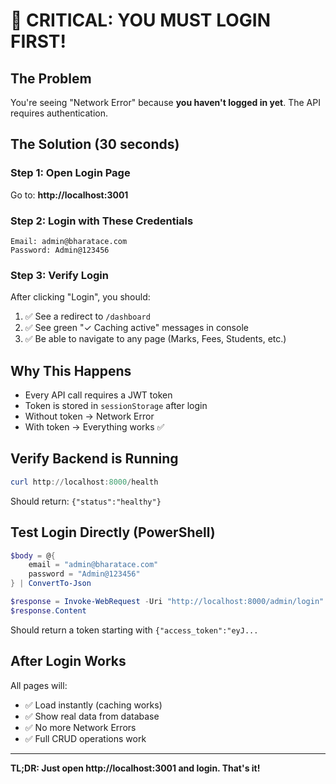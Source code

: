 # 🔴 CRITICAL: YOU MUST LOGIN FIRST!

## The Problem
You're seeing "Network Error" because **you haven't logged in yet**. The API requires authentication.

## The Solution (30 seconds)

### Step 1: Open Login Page
Go to: **http://localhost:3001**

### Step 2: Login with These Credentials
```
Email: admin@bharatace.com
Password: Admin@123456
```

### Step 3: Verify Login
After clicking "Login", you should:
1. ✅ See a redirect to `/dashboard`
2. ✅ See green "✓ Caching active" messages in console
3. ✅ Be able to navigate to any page (Marks, Fees, Students, etc.)

## Why This Happens
- Every API call requires a JWT token
- Token is stored in `sessionStorage` after login
- Without token → Network Error
- With token → Everything works ✅

## Verify Backend is Running
```powershell
curl http://localhost:8000/health
```
Should return: `{"status":"healthy"}`

## Test Login Directly (PowerShell)
```powershell
$body = @{
    email = "admin@bharatace.com"
    password = "Admin@123456"
} | ConvertTo-Json

$response = Invoke-WebRequest -Uri "http://localhost:8000/admin/login" -Method POST -Body $body -ContentType "application/json"
$response.Content
```
Should return a token starting with `{"access_token":"eyJ...`

## After Login Works
All pages will:
- ✅ Load instantly (caching works)
- ✅ Show real data from database
- ✅ No more Network Errors
- ✅ Full CRUD operations work

---

**TL;DR: Just open http://localhost:3001 and login. That's it!**
